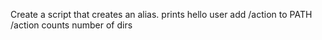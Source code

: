 Create a script that creates an alias.
prints hello user
add /action to PATH /action
counts number of dirs
